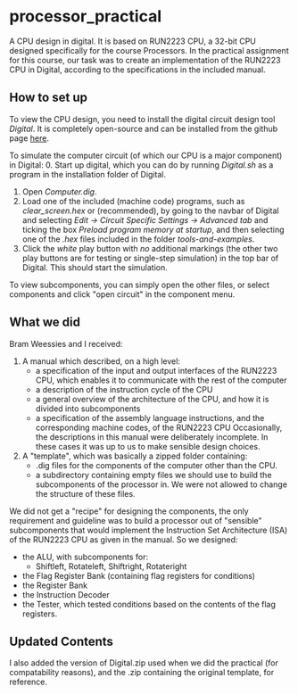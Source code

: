 # processor_practical
A CPU design in digital. It is based on RUN2223 CPU, a 32-bit CPU designed specifically for the course Processors. In the practical assignment for this course, our task was to create an implementation of the RUN2223 CPU in Digital, according to the specifications in the included manual.

## How to set up
To view the CPU design, you need to install the digital circuit design tool *Digital*. It is completely open-source and can be installed from the github page [here](https://github.com/hneemann/Digital).

To simulate the computer circuit (of which our CPU is a major component) in Digital:
 0. Start up digital, which you can do by running *Digital.sh* as a program in the installation folder of Digital.
 1. Open *Computer.dig*.
 2. Load one of the included (machine code) programs, such as *clear_screen.hex* or (recommended), by going to the navbar of Digital and selecting *Edit -> Circuit Specific Settings -> Advanced tab* and ticking the box *Preload program memory at startup*, and then selecting one of the *.hex* files included in the folder *tools-and-examples*.
 3. Click the *white* play button with *no* additional markings (the other two play buttons are for testing or single-step simulation) in the top bar of Digital. This should start the simulation.

To view subcomponents, you can simply open the other files, or select components and click "open circuit" in the component menu.

## What we did
Bram Weessies and I received:
 1. A manual which described, on a high level:
    - a specification of the input and output interfaces of the RUN2223 CPU, which enables it to communicate with the rest of the computer
    - a description of the instruction cycle of the CPU
    - a general overview of the architecture of the CPU, and how it is divided into subcomponents
    - a specification of the assembly language instructions, and the corresponding machine codes, of the RUN2223 CPU
  Occasionally, the descriptions in this manual were deliberately incomplete. In these cases it was up to us to make sensible design choices.
 2. A "template", which was basically a zipped folder containing:
    - .dig files for the components of the computer other than the CPU.
    - a subdirectory containing empty files we should use to build the subcomponents of the processor in.
    We were not allowed to change the structure of these files.

We did not get a "recipe" for designing the components, the only requirement and guideline was to build a processor out of "sensible" subcomponents that would implement the Instruction Set Architecture (ISA) of the RUN2223 CPU as given in the manual. So we designed:
 - the ALU, with subcomponents for:
    - Shiftleft, Rotateleft, Shiftright, Rotateright
 - the Flag Register Bank (containing flag registers for conditions)
 - the Register Bank
 - the Instruction Decoder
 - the Tester, which tested conditions based on the contents of the flag registers.

## Updated Contents
I also added the version of Digital.zip used when we did the practical (for compatability reasons), and the .zip containing the original template, for reference.
